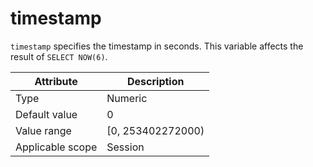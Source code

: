 # timestamp

`timestamp` specifies the timestamp in seconds. This variable affects the result of `SELECT NOW(6)`.

| **Attribute** | **Description** |
|--------|--------------------|
| Type | Numeric |
| Default value | 0 |
| Value range | \[0, 253402272000) |
| Applicable scope | Session |
